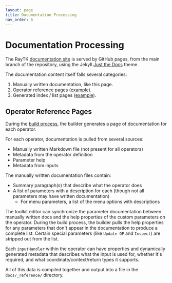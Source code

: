 ```yaml
---
layout: page
title: Documentation Processing
nav_order: 6
---
```


# Documentation Processing

The RayTK [documentation site](https://t3kt.github.io/raytk/) is served by GitHub pages, from the main branch of the repository, using the Jekyll [Just the Docs](https://github.com/just-the-docs/just-the-docs) theme.

The documentation content itself falls several categories:

1. Manually written documentation, like this page.
2. Operator reference pages ([example](/raytk/reference/operators/sdf/boxSdf)).
3. Generated index / list pages ([example](/raytk/reference/operators/sdf/)).

## Operator Reference Pages

During the [build process](/raytk/development/build-process/), the builder generates a page of documentation for each operator.

For each operator, documentation is pulled from several sources:

* Manually written Markdown file (not present for all operators)
* Metadata from the operator definition
* Parameter help
* Metadata from inputs

The manually written documentation files contain:

* Summary paragraph(s) that describe what the operator does
* A list of parameters with a description for each (though not all parameters may have written documentation)
  * For menu parameters, a list of the menu options with descriptions

The toolkit editor can synchronize the parameter documentation between manually written docs and the help properties of the custom parameters on the operator.
During the build process, the builder pulls the help properties for any parameters that don't appear in the documentation to produce a complete list. Certain special parameters (like `Update OP` and `Inspect`) are stripped out from the list.

Each `inputHandler` within the operator can have properties and dynamically generated metadata that describes what the input is used for, whether it's required, and what coordinate/context/return types it supports.

All of this data is compiled together and output into a file in the `docs/_reference/` directory.